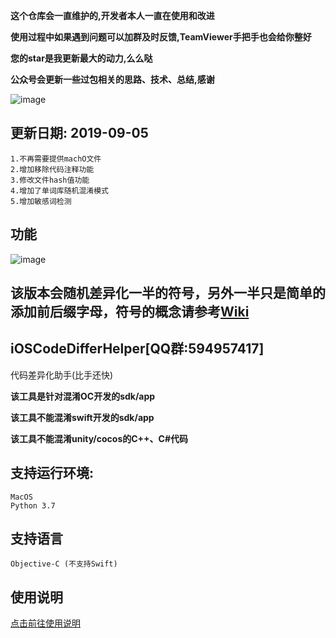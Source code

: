**这个仓库会一直维护的,开发者本人一直在使用和改进**

**使用过程中如果遇到问题可以加群及时反馈,TeamViewer手把手也会给你整好**

**您的star是我更新最大的动力,么么哒**

**公众号会更新一些过包相关的思路、技术、总结,感谢**

![image](https://github.com/iOSCoderMaster/iOSCodeDifferHelper/blob/master/QRCode.png)

## 更新日期: 2019-09-05

 ```
1.不再需要提供machO文件
2.增加移除代码注释功能
3.修改文件hash值功能
4.增加了单词库随机混淆模式
5.增加敏感词检测
```

## 功能
![image](https://github.com/iOSCoderMaster/iOSCodeDifferHelper/blob/master/差异化助手功能介绍.png)

## 该版本会随机差异化一半的符号，另外一半只是简单的添加前后缀字母，符号的概念请参考[Wiki](https://github.com/rowliny/iOSCodeDifferHelper/wiki)


## iOSCodeDifferHelper[QQ群:594957417]
代码差异化助手(比手还快)

**该工具是针对混淆OC开发的sdk/app**

**该工具不能混淆swift开发的sdk/app**

**该工具不能混淆unity/cocos的C++、C#代码**

## 支持运行环境:

```
MacOS
Python 3.7
```

## 支持语言

```
Objective-C (不支持Swift)
```


## 使用说明
[点击前往使用说明](https://github.com/rowliny/iOSCodeDifferHelper/wiki)






